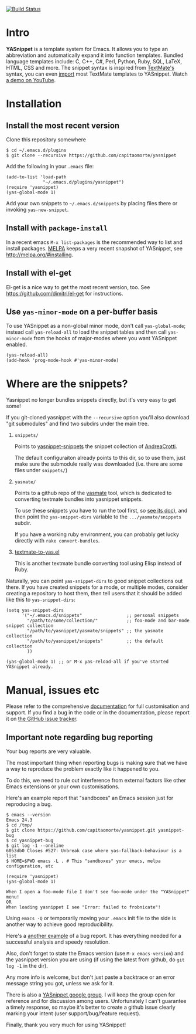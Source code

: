 [![Build Status](https://travis-ci.org/capitaomorte/yasnippet.png)](https://travis-ci.org/capitaomorte/yasnippet)

# Intro

**YASnippet** is a template system for Emacs. It allows you to
type an abbreviation and automatically expand it into function
templates. Bundled language templates include: C, C++, C#, Perl,
Python, Ruby, SQL, LaTeX, HTML, CSS and more. The snippet syntax
is inspired from [TextMate's][textmate-snippets] syntax, you can
even [import](#import) most TextMate templates to
YASnippet. Watch [a demo on YouTube][youtube-demo].

[textmate-snippets]: http://manual.macromates.com/en/snippets
[youtube-demo]: http://www.youtube.com/watch?v=ZCGmZK4V7Sg

# Installation

## Install the most recent version

Clone this repository somewhere

    $ cd ~/.emacs.d/plugins
    $ git clone --recursive https://github.com/capitaomorte/yasnippet

Add the following in your `.emacs` file:

    (add-to-list 'load-path
                  "~/.emacs.d/plugins/yasnippet")
    (require 'yasnippet)
    (yas-global-mode 1)

Add your own snippets to `~/.emacs.d/snippets` by placing files there or invoking `yas-new-snippet`.

## Install with `package-install`

In a recent emacs `M-x list-packages` is the recommended way to list and install packages.
[MELPA][melpa] keeps a very recent snapshot of YASnippet, see http://melpa.org/#installing.

## Install with el-get

El-get is a nice way to get the most recent version, too. See
https://github.com/dimitri/el-get for instructions.

## Use `yas-minor-mode` on a per-buffer basis

To use YASnippet as a non-global minor mode, don't call
`yas-global-mode`; instead call `yas-reload-all` to load the snippet
tables and then call `yas-minor-mode` from the hooks of major-modes
where you want YASnippet enabled.

    (yas-reload-all)
    (add-hook 'prog-mode-hook #'yas-minor-mode)

# Where are the snippets?

<a name="import"></a>

Yasnippet no longer bundles snippets directly, but it's very easy to
get some!

If you git-cloned yasnippet with the `--recursive` option you'll also
download "git submodules" and find two subdirs under the main tree.

1. `snippets/`

    Points to [yasnippet-snippets] the snippet collection of
    [AndreaCrotti](https://github.com/AndreaCrotti).

    The default configuraiton already points to this dir, so to use
    them, just make sure the submodule really was downloaded
    (i.e. there are some files under `snippets/`)

2. `yasmate/`

    Points to a github repo of the [yasmate] tool, which is dedicated
    to converting textmate bundles into yasnippet snippets.

    To use these snippets you have to run the tool first, so
    [see its doc][yasmate]), and then point the `yas-snippet-dirs`
    variable to the `.../yasmate/snippets` subdir.

    If you have a working ruby environment, you can probably get lucky
    directly with `rake convert-bundles`.

3.  [textmate-to-yas.el]

    This is another textmate bundle converting tool using Elisp
    instead of Ruby.

Naturally, you can point `yas-snippet-dirs` to good snippet collections out
there. If you have created snippets for a mode, or multiple modes,
consider creating a repository to host them, then tell users that it
should be added like this to `yas-snippet-dirs`:

    (setq yas-snippet-dirs
          '("~/.emacs.d/snippets"                 ;; personal snippets
            "/path/to/some/collection/"           ;; foo-mode and bar-mode snippet collection
            "/path/to/yasnippet/yasmate/snippets" ;; the yasmate collection
            "/path/to/yasnippet/snippets"         ;; the default collection
            ))

    (yas-global-mode 1) ;; or M-x yas-reload-all if you've started YASnippet already.

# Manual, issues etc

Please refer to the comprehensive [documentation][docs] for full
customisation and support.  If you find a bug in the code or in the
documentation, please report it on [the GitHub issue tracker][issues].

## Important note regarding bug reporting

Your bug reports are very valuable.

The most important thing when reporting bugs is making sure that we have
a way to reproduce the problem exactly like it happened to you.

To do this, we need to rule out interference from external factors
like other Emacs extensions or your own customisations.

Here's an example report that "sandboxes" an Emacs session just for 
reproducing a bug.

```
$ emacs --version
Emacs 24.3
$ cd /tmp/
$ git clone https://github.com/capitaomorte/yasnippet.git yasnippet-bug
$ cd yasnippet-bug
$ git log -1 --oneline
6053db0 Closes #527: Unbreak case where yas-fallback-behaviour is a list
$ HOME=$PWD emacs -L . # This "sandboxes" your emacs, melpa configuration, etc

(require 'yasnippet)
(yas-global-mode 1)

When I open a foo-mode file I don't see foo-mode under the "YASnippet" menu!
OR
When loading yasnippet I see "Error: failed to frobnicate"!
```

Using `emacs -Q` or temporarily moving your `.emacs` init file to the side 
is another way to achieve good reproducibility.

Here's a
[another example](https://github.com/capitaomorte/yasnippet/issues/318)
of a bug report. It has everything needed for a successful analysis
and speedy resolution.

Also, don't forget to state the Emacs version (use `M-x emacs-version`) and
the yasnippet version you are using (if using the latest from github,
do `git log -1` in the dir).

Any more info is welcome, but don't just paste a backtrace or an error
message string you got, unless we ask for it.

There is also a [YASnippet google group][forum]. I will keep the group
open for reference and for discussion among users. Unfortunately I
can't guarantee a timely response, so maybe it's better to create a
github issue clearly marking your intent (user support/bug/feature
request).

Finally, thank you very much for using YASnippet!

[docs]: http://capitaomorte.github.com/yasnippet/
[issues]: https://github.com/capitaomorte/yasnippet/issues
[googlecode tracker]: http://code.google.com/p/yasnippet/issues/list
[forum]: http://groups.google.com/group/smart-snippet
[melpa]: http://melpa.milkbox.net/
[yasmate]: http://github.com/capitaomorte/yasmate
[textmate-to-yas.el]: https://github.com/mattfidler/textmate-to-yas.el
[yasnippet-snippets]: http://github.com/AndreaCrotti/yasnippet-snippets
